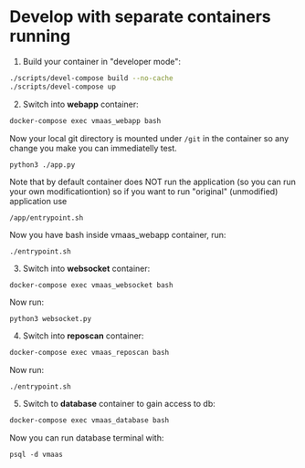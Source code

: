 # Develop with separate containers running
1. Build your container in "developer mode":
~~~bash
./scripts/devel-compose build --no-cache
./scripts/devel-compose up
~~~
2. Switch into **webapp** container:
~~~bash
docker-compose exec vmaas_webapp bash
~~~
Now your local git directory is mounted under `/git` in the container so any change
you make you can immediatelly test.

```python3 ./app.py```

Note that by default container does NOT run the application 
(so you can run your own modificationtion)
so if you want to run "original" (unmodified) application use

```/app/entrypoint.sh```

Now you have bash inside vmaas_webapp container, run: 

```./entrypoint.sh```

3. Switch into **websocket** container:
~~~bash
docker-compose exec vmaas_websocket bash
~~~
Now run:

```python3 websocket.py```

4. Switch into **reposcan** container:
~~~bash
docker-compose exec vmaas_reposcan bash
~~~
Now run:

```./entrypoint.sh```

5. Switch to **database** container to gain access to db:
~~~bash
docker-compose exec vmaas_database bash
~~~
Now you can run database terminal with:

```psql -d vmaas```
